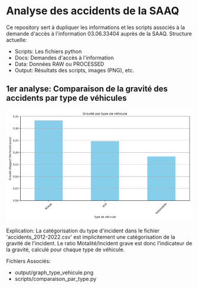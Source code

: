 # Analyse des accidents de la SAAQ
Ce repository sert à dupliquer les informations et les scripts associés à la demande d'accès à l'information 03.06.33404 auprès de la SAAQ.
Structure actuelle:
- Scripts: Les fichiers python
- Docs: Demandes d'accès à l'information
- Data: Données RAW ou PROCESSED
- Output: Résultats des scripts, images (PNG), etc.

## 1er analyse: Comparaison de la gravité des accidents par type de véhicules
![alt text](https://github.com/nicolasmarcotteTaintin/SAAQ_accidents/blob/main/output/graph_type_vehicule.png)

Explication: La catégorisation du type d'incident dans le fichier 'accidents_2012-2022.csv' est implicitement une catégorisation de la gravité de l'incident. Le ratio Motalité/Incident grave est donc l'indicateur de la gravité, calculé pour chaque type de véhicule.

Fichiers Associés:
-  output/graph_type_vehicule.png
-  scripts/comparaison_par_type.py
